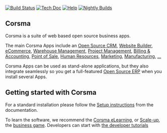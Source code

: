[![Build Status](https://runbot.groupecorsma.com/runbot/badge/flat/1/master.svg)](https://runbot.groupecorsma.com/runbot)
[![Tech Doc](https://img.shields.io/badge/master-docs-875A7B.svg?style=flat&colorA=8F8F8F)](https://www.groupecorsma.com/documentation/master)
[![Help](https://img.shields.io/badge/master-help-875A7B.svg?style=flat&colorA=8F8F8F)](https://www.groupecorsma.com/forum/help-1)
[![Nightly Builds](https://img.shields.io/badge/master-nightly-875A7B.svg?style=flat&colorA=8F8F8F)](https://nightly.groupecorsma.com/)

Corsma
----

Corsma is a suite of web based open source business apps.

The main Corsma Apps include an <a href="https://www.groupecorsma.com/page/crm">Open Source CRM</a>,
<a href="https://www.groupecorsma.com/page/website-builder">Website Builder</a>,
<a href="https://www.groupecorsma.com/page/e-commerce">eCommerce</a>,
<a href="https://www.groupecorsma.com/page/warehouse">Warehouse Management</a>,
<a href="https://www.groupecorsma.com/page/project-management">Project Management</a>,
<a href="https://www.groupecorsma.com/page/accounting">Billing &amp; Accounting</a>,
<a href="https://www.groupecorsma.com/page/point-of-sale">Point of Sale</a>,
<a href="https://www.groupecorsma.com/page/employees">Human Resources</a>,
<a href="https://www.groupecorsma.com/page/lead-automation">Marketing</a>,
<a href="https://www.groupecorsma.com/page/manufacturing">Manufacturing</a>,
<a href="https://www.groupecorsma.com/#apps">...</a>

Corsma Apps can be used as stand-alone applications, but they also integrate seamlessly so you get
a full-featured <a href="https://www.groupecorsma.com">Open Source ERP</a> when you install several Apps.


Getting started with Corsma
-------------------------

For a standard installation please follow the <a href="https://www.groupecorsma.com/documentation/14.0/administration/install.html">Setup instructions</a>
from the documentation.

To learn the software, we recommend the <a href="https://www.groupecorsma.com/slides">Corsma eLearning</a>, or <a href="https://www.groupecorsma.com/page/scale-up-business-game">Scale-up</a>, the <a href="https://www.groupecorsma.com/page/scale-up-business-game">business game</a>. Developers can start with <a href="https://www.groupecorsma.com/documentation/14.0/developer/howtos.html">the developer tutorials</a>
